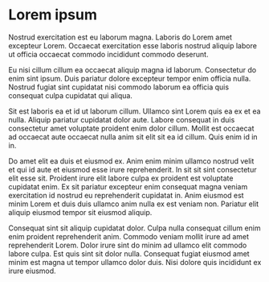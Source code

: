 # Lorem ipsum

Nostrud exercitation est eu laborum magna. Laboris do Lorem amet excepteur Lorem. Occaecat exercitation esse laboris nostrud aliquip labore ut officia occaecat commodo incididunt commodo deserunt.

Eu nisi cillum cillum ea occaecat aliquip magna id laborum. Consectetur do enim sint ipsum. Duis pariatur dolore excepteur tempor enim officia nulla. Nostrud fugiat sint cupidatat nisi commodo laborum ea officia quis consequat culpa cupidatat qui aliqua.

Sit est laboris ea et id ut laborum cillum. Ullamco sint Lorem quis ea ex et ea nulla. Aliquip pariatur cupidatat dolor aute. Labore consequat in duis consectetur amet voluptate proident enim dolor cillum. Mollit est occaecat ad occaecat aute occaecat nulla anim sit elit sit ea id cillum. Quis enim id in in.

Do amet elit ea duis et eiusmod ex. Anim enim minim ullamco nostrud velit et qui id aute et eiusmod esse irure reprehenderit. In sit sit sint consectetur elit esse sit. Proident irure elit labore culpa ex proident est voluptate cupidatat enim. Ex sit pariatur excepteur enim consequat magna veniam exercitation id nostrud eu reprehenderit cupidatat in. Anim eiusmod est minim Lorem et duis duis ullamco anim nulla ex est veniam non. Pariatur elit aliquip eiusmod tempor sit eiusmod aliquip.

Consequat sint sit aliquip cupidatat dolor. Culpa nulla consequat cillum enim enim proident reprehenderit anim. Commodo veniam mollit irure ad amet reprehenderit Lorem. Dolor irure sint do minim ad ullamco elit commodo labore culpa. Est quis sint sit dolor nulla. Consequat fugiat eiusmod amet minim est magna ut tempor ullamco dolor duis. Nisi dolore quis incididunt ex irure eiusmod.
